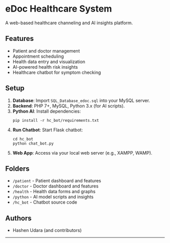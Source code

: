 # eDoc Healthcare System

A web-based healthcare channeling and AI insights platform.

## Features

- Patient and doctor management
- Appointment scheduling
- Health data entry and visualization
- AI-powered health risk insights
- Healthcare chatbot for symptom checking

## Setup

1. **Database**: Import `SQL_Database_edoc.sql` into your MySQL server.
2. **Backend**: PHP 7+, MySQL, Python 3.x (for AI scripts).
3. **Python AI**: Install dependencies:
   ```
   pip install -r hc_bot/requirements.txt
   ```
4. **Run Chatbot**: Start Flask chatbot:
   ```
   cd hc_bot
   python chat_bot.py
   ```
5. **Web App**: Access via your local web server (e.g., XAMPP, WAMP).

## Folders

- `/patient` - Patient dashboard and features
- `/doctor` - Doctor dashboard and features
- `/health` - Health data forms and graphs
- `/python` - AI model scripts and insights
- `/hc_bot` - Chatbot source code

## Authors

- Hashen Udara (and contributors)

---
